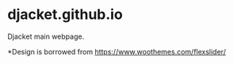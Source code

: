 # djacket.github.io
Djacket main webpage.



*Design is borrowed from https://www.woothemes.com/flexslider/
